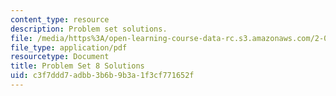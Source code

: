 ```yaml
---
content_type: resource
description: Problem set solutions.
file: /media/https%3A/open-learning-course-data-rc.s3.amazonaws.com/2-004-dynamics-and-control-ii-spring-2008/c3f7ddd7adbb3b6b9b3a1f3cf771652f_ps8soln.pdf
file_type: application/pdf
resourcetype: Document
title: Problem Set 8 Solutions
uid: c3f7ddd7-adbb-3b6b-9b3a-1f3cf771652f
---
```

